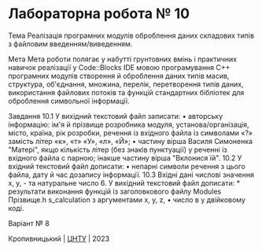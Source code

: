﻿# Лабораторна робота № 10

Тема Реалізація програмних модулів оброблення даних складових 
типів з файловим введенням/виведенням.

Мета Мета роботи полягає у набутті грунтовних вмінь і практичних навичок 
реалізації у Code::Blocks IDE мовою програмування С++ програмних модулів 
створення й оброблення даних типів масив, структура, об'єднання, множина, 
перелік, перетворення типів даних, використання файлових потоків та функцій 
стандартних бібліотек для оброблення символьної інформації.


Завдання 10.1 У вихідний текстовий файл записати: • авторську інформацію: ім'я й прізвище розробника модуля, установа/організація, місто, країна, рік розробки, речення із вхідного файла із символами «?» замість літер «к», «т» «У», «л», «Й»; • частину вірша Василя Симоненка "Матері", якщо кількість літер (без знаків пунктуації) у реченні із вхідного файла с парною; інакше частину вірша "Вклонися їй".
	 10.2 У вхідний текстовий файл дописати: • непарні символи речення з цього файла, дату й час дозапису інформації.
	 10.3 Вхідні дані числові значення x, y, - та натуральне число 6. У вихідний текстовий файл дописати: * результати виконання функцій із заголовкового файлу Modules Прізвище.h s_calculation з аргументами х, у, z, • число в у двійковому коді.

Варіант № 8


Кропивницький | <a href="http://www.kntu.kr.ua/">ЦНТУ</a> | 2023